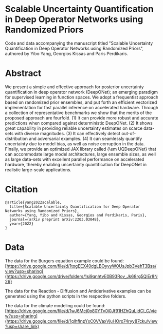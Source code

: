# Scalable Uncertainty Quantification in Deep Operator Networks using Randomized Priors

Code and data accompanying the manuscript titled "Scalable Uncertainty Quantification in Deep Operator Networks using Randomized Priors", authored by Yibo Yang, Georgios Kissas and Paris Perdikaris.

# Abstract

We present a simple and effective approach for posterior uncertainty quantification in deep operator network (DeepONet); an emerging paradigm for supervised learning in function spaces. We adopt a frequentist approach based on randomized prior ensembles, and put forth an efficient vectorized implementation for fast parallel inference on accelerated hardware. Through a collection of representative benchmarks we show that the merits of the proposed approach are fourfold. (1) It can provide more robust and accurate predictions when compared against deterministic DeepONet. (2) It shows great capability in providing reliable uncertainty estimates on scarce data-sets with diverse magnitudes. (3) It can effectively detect out-of-distribution and adversarial examples. (4) It can seamlessly quantify uncertainty due to model bias, as well as noise corruption in the data. Finally, we provide an optimized JAX library called {\em UQDeepONet} that can accommodate large model architectures, large ensemble sizes, as well as large data-sets with excellent parallel performance on accelerated hardware, thereby enabling uncertainty quantification for DeepONet in realistic large-scale applications.

# Citation

    @article{yang2022scalable,
      title={Scalable Uncertainty Quantification for Deep Operator Networks using Randomized Priors},
      author={Yang, Yibo and Kissas, Georgios and Perdikaris, Paris},
      journal={arXiv preprint arXiv:2203.03048},
      year={2022}
    }

# Data

The data for the Burgers equation example could be found: [https://drive.google.com/file/d/1togEEX40dgLBOyvyW0UsJpb3VehT3Bsa/view?usp=sharing](https://drive.google.com/drive/folders/1si9qnhtvE0B93Rov_Jk68rg5QIEr8N26)

The data for the Reaction - Diffusion and Antiderivative examples can be generated using the python scripts in the respective folders.

The data for the climate modeling could be found:
[https://drive.google.com/file/d/1wJ6Mcj0o80YTv0i0Jf91HZhQuLidCI_C/view?usp=sharing](https://drive.google.com/file/d/1qIhflnpYxC0VVaxVjuHOro74ryy87cku/view?usp=share_link)

